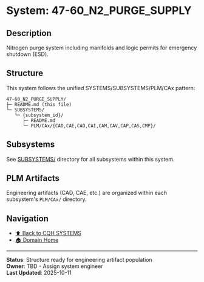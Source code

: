 # System: 47-60_N2_PURGE_SUPPLY

## Description

Nitrogen purge system including manifolds and logic permits for emergency shutdown (ESD).

## Structure

This system follows the unified SYSTEMS/SUBSYSTEMS/PLM/CAx pattern:

```
47-60_N2_PURGE_SUPPLY/
├─ README.md (this file)
└─ SUBSYSTEMS/
   └─ {subsystem_id}/
      ├─ README.md
      └─ PLM/CAx/{CAD,CAE,CAO,CAI,CAM,CAV,CAP,CAS,CMP}/
```

## Subsystems

See [SUBSYSTEMS/](./SUBSYSTEMS/) directory for all subsystems within this system.

## PLM Artifacts

Engineering artifacts (CAD, CAE, etc.) are organized within each subsystem's `PLM/CAx/` directory.

## Navigation

- [⬆️ Back to CQH SYSTEMS](../)
- [🏠 Domain Home](../../)

---

**Status**: Structure ready for engineering artifact population  
**Owner**: TBD - Assign system engineer  
**Last Updated**: 2025-10-11
